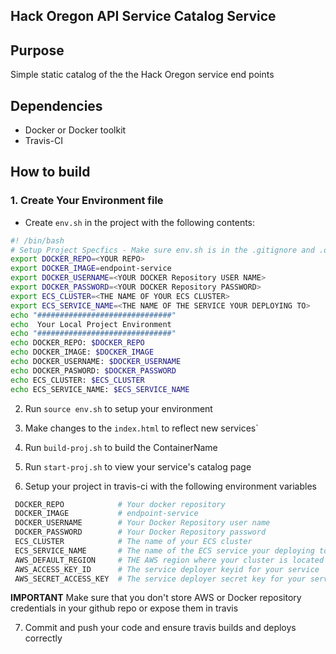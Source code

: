 ## Hack Oregon API Service Catalog Service

## Purpose
Simple static catalog of the the Hack Oregon service end points

## Dependencies

* Docker or Docker toolkit
* Travis-CI

## How to build

### 1.  Create Your Environment file

* Create `env.sh` in the project with the following contents:

```bash
#! /bin/bash
# Setup Project Specfics - Make sure env.sh is in the .gitignore and .dockerignore
export DOCKER_REPO=<YOUR REPO>
export DOCKER_IMAGE=endpoint-service
export DOCKER_USERNAME=<YOUR DOCKER Repository USER NAME>
export DOCKER_PASSWORD=<YOUR DOCKER Repository PASSWORD>
export ECS_CLUSTER=<THE NAME OF YOUR ECS CLUSTER>
export ECS_SERVICE_NAME=<THE NAME OF THE SERVICE YOUR DEPLOYING TO>
echo "##############################"
echo  Your Local Project Environment
echo "##############################"
echo DOCKER_REPO: $DOCKER_REPO
echo DOCKER_IMAGE: $DOCKER_IMAGE
echo DOCKER_USERNAME: $DOCKER_USERNAME
echo DOCKER_PASWORD: $DOCKER_PASSWORD
echo ECS_CLUSTER: $ECS_CLUSTER
echo ECS_SERVICE_NAME: $ECS_SERVICE_NAME
```
2. Run `source env.sh` to setup your environment

3.  Make changes to the `index.html` to reflect new services`

4.  Run `build-proj.sh`  to build the ContainerName

5.  Run `start-proj.sh` to view your service's catalog page

6.  Setup your project in travis-ci with the following environment variables

```bash
 DOCKER_REPO            # Your docker repository
 DOCKER_IMAGE           # endpoint-service
 DOCKER_USERNAME        # Your Docker Repository user name
 DOCKER_PASSWORD        # Your Docker Repository password
 ECS_CLUSTER            # The name of your ECS cluster
 ECS_SERVICE_NAME       # The name of the ECS service your deploying to
 AWS_DEFAULT_REGION     # THE AWS region where your cluster is located
 AWS_ACCESS_KEY_ID      # The service deployer keyid for your service
 AWS_SECRET_ACCESS_KEY  # The service deployer secret key for your service
```

**IMPORTANT** Make sure that you don't store AWS or Docker repository credentials in your github repo or expose them in travis

7. Commit and push your code and ensure travis builds and deploys correctly
